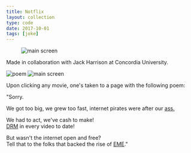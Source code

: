 ```yaml
---
title: Notflix
layout: collection
type: code
date: 2017-10-01
tags: [joke]
---
```

<figure>

![main screen](/assets/img/collection/notflix-01.jpg)
</figure>

Made in collaboration with Jack Harrison at Concordia University.

![poem](/assets/img/collection/notflix-02.png)
![main screen](/assets/img/collection/notflix-03.png)

Upon clicking any movie, one's taken to a page with the following poem:


"Sorry.

We got too big, we grew too fast, internet pirates were after our <a href="http://www.cbc.ca/news/business/netflix-piracy-content-downloading-copyright-1.4043163">ass.</a>

We had to act, we've cash to make! <br> <a href="https://torrentfreak.com/netflix-use-of-google-drm-means-rooted-android-devices-are-banned-170515/">DRM</a> in every video to date!

But wasn't the internet open and free?<br> Tell that to the folks that backed the rise of <a href="https://theoutline.com/post/2304/netflix-microsoft-and-google-just-quietly-changed-how-the-web-works">EME</a>."
